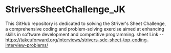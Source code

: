 # StriversSheetChallenge_JK
This GitHub repository is dedicated to solving the Striver's Sheet Challenge, a comprehensive coding and problem-solving exercise aimed at enhancing skills in software development and competitive programming.
sheet Link --  https://takeuforward.org/interviews/strivers-sde-sheet-top-coding-interview-problems/
